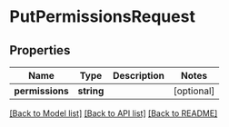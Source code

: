 # PutPermissionsRequest

## Properties
Name | Type | Description | Notes
------------ | ------------- | ------------- | -------------
**permissions** | **string** |  | [optional] 

[[Back to Model list]](../../README.md#documentation-for-models) [[Back to API list]](../../README.md#documentation-for-api-endpoints) [[Back to README]](../../README.md)

